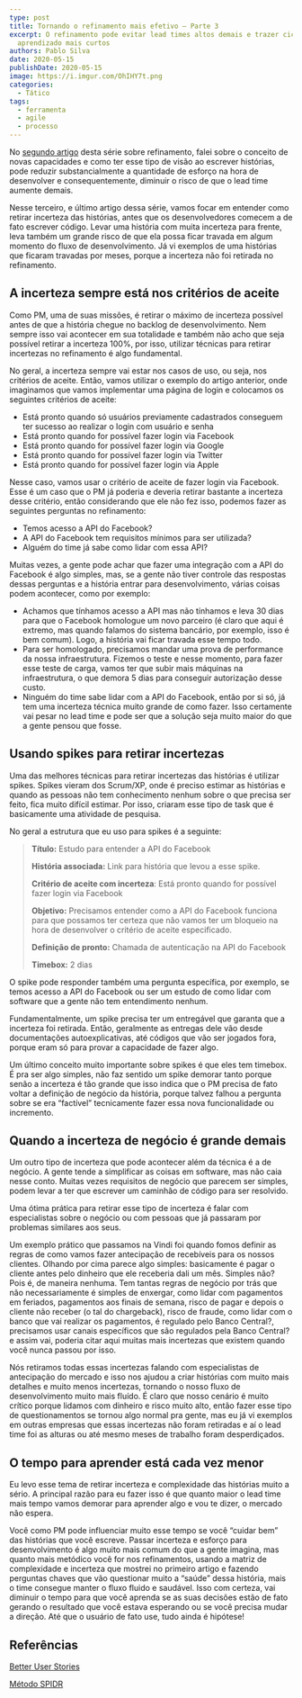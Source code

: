 ```yaml
---
type: post
title: Tornando o refinamento mais efetivo — Parte 3
excerpt: O refinamento pode evitar lead times altos demais e trazer ciclos de
  aprendizado mais curtos
authors: Pablo Silva
date: 2020-05-15
publishDate: 2020-05-15
image: https://i.imgur.com/OhIHY7t.png
categories:
  - Tático
tags:
  - ferramenta
  - agile
  - processo
---
```

No [segundo artigo](https://productoversee.com/tornando-o-refinamento-mais-efetivo-parte-2/) desta série sobre refinamento, falei sobre o conceito de novas capacidades e como ter esse tipo de visão ao escrever histórias, pode reduzir substancialmente a quantidade de esforço na hora de desenvolver e consequentemente, diminuir o risco de que o lead time aumente demais.

Nesse terceiro, e último artigo dessa série, vamos focar em entender como retirar incerteza das histórias, antes que os desenvolvedores comecem a de fato escrever código. Levar uma história com muita incerteza para frente, leva também um grande risco de que ela possa ficar travada em algum momento do fluxo de desenvolvimento. Já vi exemplos de uma histórias que ficaram travadas por meses, porque a incerteza não foi retirada no refinamento.

## A incerteza sempre está nos critérios de aceite

Como PM, uma de suas missões, é retirar o máximo de incerteza possível antes de que a história chegue no backlog de desenvolvimento. Nem sempre isso vai acontecer em sua totalidade e também não acho que seja possível retirar a incerteza 100%, por isso, utilizar técnicas para retirar incertezas no refinamento é algo fundamental.

No geral, a incerteza sempre vai estar nos casos de uso, ou seja, nos critérios de aceite. Então, vamos utilizar o exemplo do artigo anterior, onde imaginamos que vamos implementar uma página de login e colocamos os seguintes critérios de aceite:

* Está pronto quando só usuários previamente cadastrados conseguem ter sucesso ao realizar o login com usuário e senha
* Está pronto quando for possível fazer login via Facebook
* Está pronto quando for possível fazer login via Google
* Está pronto quando for possível fazer login via Twitter
* Está pronto quando for possível fazer login via Apple

Nesse caso, vamos usar o critério de aceite de fazer login via Facebook. Esse é um caso que o PM já poderia e deveria retirar bastante a incerteza desse critério, então considerando que ele não fez isso, podemos fazer as seguintes perguntas no refinamento:

* Temos acesso a API do Facebook?
* A API do Facebook tem requisitos mínimos para ser utilizada?
* Alguém do time já sabe como lidar com essa API?

Muitas vezes, a gente pode achar que fazer uma integração com a API do Facebook é algo simples, mas, se a gente não tiver controle das respostas dessas perguntas e a história entrar para desenvolvimento, várias coisas podem acontecer, como por exemplo:

* Achamos que tínhamos acesso a API mas não tínhamos e leva 30 dias para que o Facebook homologue um novo parceiro (é claro que aqui é extremo, mas quando falamos do sistema bancário, por exemplo, isso é bem comum). Logo, a história vai ficar travada esse tempo todo.
* Para ser homologado, precisamos mandar uma prova de performance da nossa infraestrutura. Fizemos o teste e nesse momento, para fazer esse teste de carga, vamos ter que subir mais máquinas na infraestrutura, o que demora 5 dias para conseguir autorização desse custo.
* Ninguém do time sabe lidar com a API do Facebook, então por si só, já tem uma incerteza técnica muito grande de como fazer. Isso certamente vai pesar no lead time e pode ser que a solução seja muito maior do que a gente pensou que fosse.

## Usando spikes para retirar incertezas

Uma das melhores técnicas para retirar incertezas das histórias é utilizar spikes. Spikes vieram dos Scrum/XP, onde é preciso estimar as histórias e quando as pessoas não tem conhecimento nenhum sobre o que precisa ser feito, fica muito difícil estimar. Por isso, criaram esse tipo de task que é basicamente uma atividade de pesquisa.

No geral a estrutura que eu uso para spikes é a seguinte:

> **Título:** Estudo para entender a API do Facebook
>
> **História associada:** Link para história que levou a esse spike.
>
> **Critério de aceite com incerteza**: Está pronto quando for possível fazer login via Facebook
>
> **Objetivo:** Precisamos entender como a API do Facebook funciona para que possamos ter certeza que não vamos ter um bloqueio na hora de desenvolver o critério de aceite especificado.
>
> **Definição de pronto:** Chamada de autenticação na API do Facebook
>
> **Timebox:** 2 dias

O spike pode responder também uma pergunta específica, por exemplo, se temos acesso a API do Facebook ou ser um estudo de como lidar com software que a gente não tem entendimento nenhum.

Fundamentalmente, um spike precisa ter um entregável que garanta que a incerteza foi retirada. Então, geralmente as entregas dele vão desde documentações autoexplicativas, até códigos que vão ser jogados fora, porque eram só para provar a capacidade de fazer algo.

Um último conceito muito importante sobre spikes é que eles tem timebox. É pra ser algo simples, não faz sentido um spike demorar tanto porque senão a incerteza é tão grande que isso indica que o PM precisa de fato voltar a definição de negócio da história, porque talvez falhou a pergunta sobre se era “factível” tecnicamente fazer essa nova funcionalidade ou incremento.

## Quando a incerteza de negócio é grande demais

Um outro tipo de incerteza que pode acontecer além da técnica é a de negócio. A gente tende a simplificar as coisas em software, mas não caia nesse conto. Muitas vezes requisitos de negócio que parecem ser simples, podem levar a ter que escrever um caminhão de código para ser resolvido.

Uma ótima prática para retirar esse tipo de incerteza é falar com especialistas sobre o negócio ou com pessoas que já passaram por problemas similares aos seus.

Um exemplo prático que passamos na Vindi foi quando fomos definir as regras de como vamos fazer antecipação de recebíveis para os nossos clientes. Olhando por cima parece algo simples: basicamente é pagar o cliente antes pelo dinheiro que ele receberia dali um mês. Simples não? Pois é, de maneira nenhuma. Tem tantas regras de negócio por trás que não necessariamente é simples de enxergar, como lidar com pagamentos em feriados, pagamentos aos finais de semana, risco de pagar e depois o cliente não receber (o tal do chargeback), risco de fraude, como lidar com o banco que vai realizar os pagamentos, é regulado pelo Banco Central?, precisamos usar canais específicos que são regulados pela Banco Central? e assim vai, poderia citar aqui muitas mais incertezas que existem quando você nunca passou por isso.

Nós retiramos todas essas incertezas falando com especialistas de antecipação do mercado e isso nos ajudou a criar histórias com muito mais detalhes e muito menos incertezas, tornando o nosso fluxo de desenvolvimento muito mais fluído. É claro que nosso cenário é muito crítico porque lidamos com dinheiro e risco muito alto, então fazer esse tipo de questionamentos se tornou algo normal pra gente, mas eu já vi exemplos em outras empresas que essas incertezas não foram retiradas e aí o lead time foi as alturas ou até mesmo meses de trabalho foram desperdiçados.

## O tempo para aprender está cada vez menor

Eu levo esse tema de retirar incerteza e complexidade das histórias muito a sério. A principal razão para eu fazer isso é que quanto maior o lead time mais tempo vamos demorar para aprender algo e vou te dizer, o mercado não espera.

Você como PM pode influenciar muito esse tempo se você “cuidar bem” das histórias que você escreve. Passar incerteza e esforço para desenvolvimento é algo muito mais comum do que a gente imagina, mas quanto mais metódico você for nos refinamentos, usando a matriz de complexidade e incerteza que mostrei no primeiro artigo e fazendo perguntas chaves que vão questionar muito a “saúde” dessa história, mais o time consegue manter o fluxo fluido e saudável. Isso com certeza, vai diminuir o tempo para que você aprenda se as suas decisões estão de fato gerando o resultado que você estava esperando ou se você precisa mudar a direção. Até que o usuário de fato use, tudo ainda é hipótese!

## Referências

[Better User Stories](https://www.betteruserstories.com/courses/better-user-stories/videos?video_id=1)

[Método SPIDR](http://s3.amazonaws.com/betteruserstories/videos/bonus_downloads/000/000/014/original/spidr-poster.pdf?1524602363)
